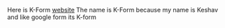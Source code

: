 Here is K-Form [website](https://keshavcodex.github.io/All-basic-websites/K-Form/form.html)
The name is K-Form because my name is Keshav and like google form its K-form
